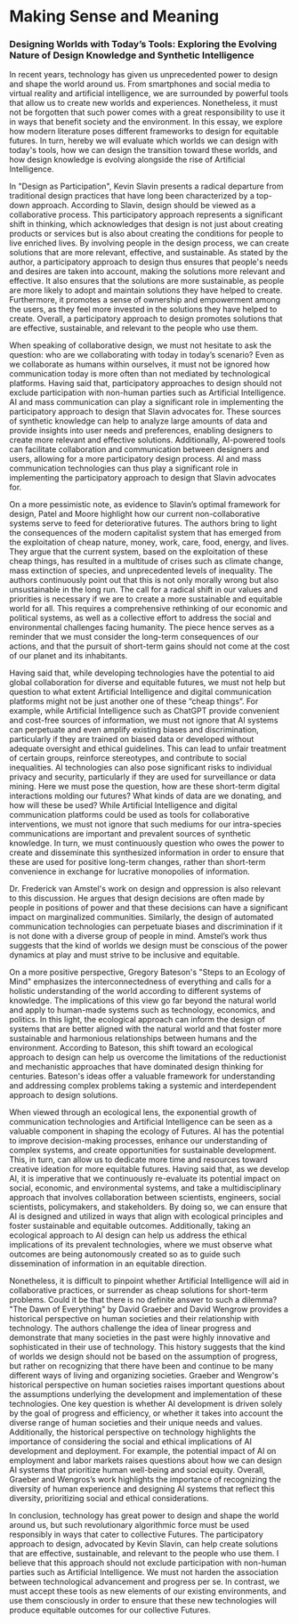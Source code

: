 # Making Sense and Meaning

### Designing Worlds with Today’s Tools: Exploring the Evolving Nature of Design Knowledge and Synthetic Intelligence

In recent years, technology has given us unprecedented power to design and shape the world around us. From smartphones and social media to virtual reality and artificial intelligence, we are surrounded by powerful tools that allow us to create new worlds and experiences. Nonetheless, it must not be forgotten that such power comes with a great responsibility to use it in ways that benefit society and the environment. In this essay, we explore how modern literature poses different frameworks to design for equitable futures. In turn, hereby we will evaluate which worlds we can design with today's tools, how we can design the transition toward these worlds, and how design knowledge is evolving alongside the rise of Artificial Intelligence.

In "Design as Participation", Kevin Slavin presents a radical departure from traditional design practices that have long been characterized by a top-down approach. According to Slavin, design should be viewed as a collaborative process. This participatory approach represents a significant shift in thinking, which acknowledges that design is not just about creating products or services but is also about creating the conditions for people to live enriched lives. By involving people in the design process, we can create solutions that are more relevant, effective, and sustainable. As stated by the author, a participatory approach to design thus ensures that people's needs and desires are taken into account, making the solutions more relevant and effective. It also ensures that the solutions are more sustainable, as people are more likely to adopt and maintain solutions they have helped to create. Furthermore, it promotes a sense of ownership and empowerment among the users, as they feel more invested in the solutions they have helped to create. Overall, a participatory approach to design promotes solutions that are effective, sustainable, and relevant to the people who use them.

When speaking of collaborative design, we must not hesitate to ask the question: who are we collaborating with today in today’s scenario? Even as we collaborate as humans within ourselves, it must not be ignored how communication today is more often than not mediated by technological platforms. Having said that, participatory approaches to design should not exclude participation with non-human parties such as Artificial Intelligence. AI and mass communication can play a significant role in implementing the participatory approach to design that Slavin advocates for. These sources of synthetic knowledge can help to analyze large amounts of data and provide insights into user needs and preferences, enabling designers to create more relevant and effective solutions. Additionally, AI-powered tools can facilitate collaboration and communication between designers and users, allowing for a more participatory design process. AI and mass communication technologies can thus play a significant role in implementing the participatory approach to design that Slavin advocates for. 

On a more pessimistic note, as evidence to Slavin’s optimal framework for design, Patel and Moore highlight how our current non-collaborative systems serve to feed for deteriorative futures. The authors bring to light the consequences of the modern capitalist system that has emerged from the exploitation of cheap nature, money, work, care, food, energy, and lives. They argue that the current system, based on the exploitation of these cheap things, has resulted in a multitude of crises such as climate change, mass extinction of species, and unprecedented levels of inequality. The authors continuously point out that this is not only morally wrong but also unsustainable in the long run. The call for a radical shift in our values and priorities is necessary if we are to create a more sustainable and equitable world for all. This requires a comprehensive rethinking of our economic and political systems, as well as a collective effort to address the social and environmental challenges facing humanity. The piece hence serves as a reminder that we must consider the long-term consequences of our actions, and that the pursuit of short-term gains should not come at the cost of our planet and its inhabitants. 

Having said that, while developing technologies have the potential to aid global collaboration for diverse and equitable futures, we must not help but question to what extent Artificial Intelligence and digital communication platforms might not be just another one of these “cheap things”. For example, while Artificial Intelligence such as ChatGPT provide convenient and cost-free sources of information, we must not ignore that AI systems can perpetuate and even amplify existing biases and discrimination, particularly if they are trained on biased data or developed without adequate oversight and ethical guidelines. This can lead to unfair treatment of certain groups, reinforce stereotypes, and contribute to social inequalities. AI technologies can also pose significant risks to individual privacy and security, particularly if they are used for surveillance or data mining. Here we must pose the question, how are these short-term digital interactions molding our futures? What kinds of data are we donating, and how will these be used? While Artificial Intelligence and digital communication platforms could be used as tools for collaborative interventions, we must not ignore that such mediums for our intra-species communications are important and prevalent sources of synthetic knowledge. In turn, we must continuously question who owes the power to create and disseminate this synthesized information in order to ensure that these are used for positive long-term changes, rather than short-term convenience in exchange for lucrative monopolies of information.

Dr. Frederick van Amstel's work on design and oppression is also relevant to this discussion. He argues that design decisions are often made by people in positions of power and that these decisions can have a significant impact on marginalized communities. Similarly, the design of automated communication technologies can perpetuate biases and discrimination if it is not done with a diverse group of people in mind. Amstel’s work thus suggests that the kind of worlds we design must be conscious of the power dynamics at play and must strive to be inclusive and equitable. 

On a more positive perspective, Gregory Bateson's "Steps to an Ecology of Mind" emphasizes the interconnectedness of everything and calls for a holistic understanding of the world according to different systems of knowledge. The implications of this view go far beyond the natural world and apply to human-made systems such as technology, economics, and politics. In this light, the ecological approach can inform the design of systems that are better aligned with the natural world and that foster more sustainable and harmonious relationships between humans and the environment. According to Bateson, this shift toward an ecological approach to design can help us overcome the limitations of the reductionist and mechanistic approaches that have dominated design thinking for centuries. Bateson's ideas offer a valuable framework for understanding and addressing complex problems taking a systemic and interdependent approach to design solutions.

When viewed through an ecological lens, the exponential growth of communication technologies and Artificial Intelligence can be seen as a valuable component in shaping the ecology of Futures. AI has the potential to improve decision-making processes, enhance our understanding of complex systems, and create opportunities for sustainable development. This, in turn, can allow us to dedicate more time and resources toward creative ideation for more equitable futures. Having said that, as we develop AI, it is imperative that we continuously re-evaluate its potential impact on social, economic, and environmental systems, and take a multidisciplinary approach that involves collaboration between scientists, engineers, social scientists, policymakers, and stakeholders. By doing so, we can ensure that AI is designed and utilized in ways that align with ecological principles and foster sustainable and equitable outcomes. Additionally, taking an ecological approach to AI design can help us address the ethical implications of its prevalent technologies, where we must observe what outcomes are being autonomously created so as to guide such dissemination of information in an equitable direction.

Nonetheless, it is difficult to pinpoint whether Artificial Intelligence will aid in collaborative practices, or surrender as cheap solutions for short-term problems. Could it be that there is no definite answer to such a dilemma? "The Dawn of Everything" by David Graeber and David Wengrow provides a historical perspective on human societies and their relationship with technology. The authors challenge the idea of linear progress and demonstrate that many societies in the past were highly innovative and sophisticated in their use of technology. This history suggests that the kind of worlds we design should not be based on the assumption of progress, but rather on recognizing that there have been and continue to be many different ways of living and organizing societies. Graeber and Wengrow's historical perspective on human societies raises important questions about the assumptions underlying the development and implementation of these technologies. One key question is whether AI development is driven solely by the goal of progress and efficiency, or whether it takes into account the diverse range of human societies and their unique needs and values. Additionally, the historical perspective on technology highlights the importance of considering the social and ethical implications of AI development and deployment. For example, the potential impact of AI on employment and labor markets raises questions about how we can design AI systems that prioritize human well-being and social equity. Overall, Graeber and Wengros’s work highlights the importance of recognizing the diversity of human experience and designing AI systems that reflect this diversity, prioritizing social and ethical considerations.

In conclusion, technology has great power to design and shape the world around us, but such revolutionary algorithmic force must be used responsibly in ways that cater to collective Futures. The participatory approach to design, advocated by Kevin Slavin, can help create solutions that are effective, sustainable, and relevant to the people who use them. I believe that this approach should not exclude participation with non-human parties such as Artificial Intelligence. We must not harden the association between technological advancement and progress per se. In contrast, we must accept these tools as new elements of our existing environments, and use them consciously in order to ensure that these new technologies will produce equitable outcomes for our collective Futures.